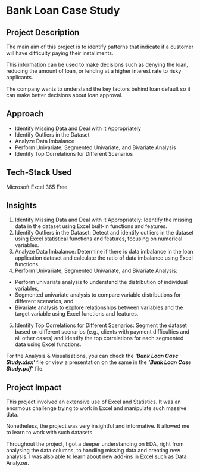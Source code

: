# Bank Loan Case Study

## Project Description
The main aim of this project is to identify patterns that indicate if a customer will have difficulty paying their installments. 

This information can be used to make decisions such as denying the loan, reducing the amount of loan, or lending at a higher interest rate to risky applicants. 

The company wants to understand the key factors behind loan default so it can make better decisions about loan approval.

## Approach
-	Identify Missing Data and Deal with it Appropriately
-	Identify Outliers in the Dataset
-	Analyze Data Imbalance
-	Perform Univariate, Segmented Univariate, and Bivariate Analysis
-	Identify Top Correlations for Different Scenarios

## Tech-Stack Used
Microsoft Excel 365 Free

## Insights 
1. Identify Missing Data and Deal with it Appropriately: Identify the missing data in the dataset using Excel built-in functions and features.
2. Identify Outliers in the Dataset: Detect and identify outliers in the dataset using Excel statistical functions and features, focusing on numerical variables.
3. Analyze Data Imbalance: Determine if there is data imbalance in the loan application dataset and calculate the ratio of data imbalance using Excel functions.
4. Perform Univariate, Segmented Univariate, and Bivariate Analysis: 
  - Perform univariate analysis to understand the distribution of individual variables,
  - Segmented univariate analysis to compare variable distributions for different scenarios, and 
  - Bivariate analysis to explore relationships between variables and the target variable using Excel functions and features.
5. Identify Top Correlations for Different Scenarios: Segment the dataset based on different scenarios (e.g., clients with payment difficulties and all other cases) and identify the top correlations for each segmented data using Excel functions.

For the Analysis & Visualisations, you can check the _**'Bank Loan Case Study.xlsx'**_ file or view a presentation on the same in the _**‘Bank Loan Case Study.pdf’**_ file.

## Project Impact 
This project involved an extensive use of Excel and Statistics. It was an enormous challenge trying to work in Excel and manipulate such massive data.

Nonetheless, the project was very insightful and informative. It allowed me to learn to work with such datasets.

Throughout the project, I got a deeper understanding on EDA, right from analysing the data columns, to handling missing data and creating new analysis. I was also able to learn about new add-ins in Excel such as Data Analyzer.
